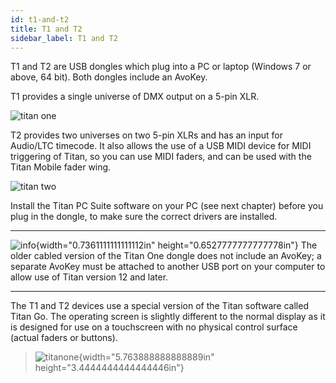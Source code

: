 ```yaml
---
id: t1-and-t2 
title: T1 and T2
sidebar_label: T1 and T2
---
```


T1 and T2 are USB dongles which plug into a PC or laptop (Windows 7 or
above, 64 bit). Both dongles include an AvoKey.

T1 provides a single universe of DMX output on a 5-pin XLR.

![titan one](/docs/images/image44.png)

T2 provides two universes on two 5-pin XLRs and has an input for
Audio/LTC timecode. It also allows the use of a USB MIDI device for MIDI
triggering of Titan, so you can use MIDI faders, and can be used with
the Titan Mobile fader wing.

![titan two](/docs/images/image45.png)

Install the Titan PC Suite software on your PC (see next chapter) before
you plug in the dongle, to make sure the correct drivers are installed.

  --------------------------------------------------------------------------------------------- --------------------------------------------------------------------------------------------------------------------------------------------------------------------------------------------------
  ![info](/docs/images/image6.png){width="0.7361111111111112in" height="0.6527777777777778in"}   The older cabled version of the Titan One dongle does not include an AvoKey; a separate AvoKey must be attached to another USB port on your computer to allow use of Titan version 12 and later.
  --------------------------------------------------------------------------------------------- --------------------------------------------------------------------------------------------------------------------------------------------------------------------------------------------------

The T1 and T2 devices use a special version of the Titan software called
Titan Go. The operating screen is slightly different to the normal
display as it is designed for use on a touchscreen with no physical
control surface (actual faders or buttons).

> ![titanone](/docs/images/image46.png){width="5.763888888888889in"
> height="3.4444444444444446in"}


